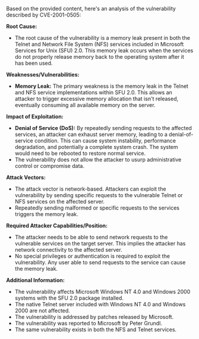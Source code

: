 Based on the provided content, here's an analysis of the vulnerability described by CVE-2001-0505:

**Root Cause:**
- The root cause of the vulnerability is a memory leak present in both the Telnet and Network File System (NFS) services included in Microsoft Services for Unix (SFU) 2.0. This memory leak occurs when the services do not properly release memory back to the operating system after it has been used.

**Weaknesses/Vulnerabilities:**
- **Memory Leak:** The primary weakness is the memory leak in the Telnet and NFS service implementations within SFU 2.0. This allows an attacker to trigger excessive memory allocation that isn't released, eventually consuming all available memory on the server.

**Impact of Exploitation:**
- **Denial of Service (DoS):** By repeatedly sending requests to the affected services, an attacker can exhaust server memory, leading to a denial-of-service condition. This can cause system instability, performance degradation, and potentially a complete system crash. The system would need to be rebooted to restore normal service.
- The vulnerability does not allow the attacker to usurp administrative control or compromise data.

**Attack Vectors:**
- The attack vector is network-based. Attackers can exploit the vulnerability by sending specific requests to the vulnerable Telnet or NFS services on the affected server.
- Repeatedly sending malformed or specific requests to the services triggers the memory leak.

**Required Attacker Capabilities/Position:**
- The attacker needs to be able to send network requests to the vulnerable services on the target server. This implies the attacker has network connectivity to the affected server.
- No special privileges or authentication is required to exploit the vulnerability. Any user able to send requests to the service can cause the memory leak.

**Additional Information:**
- The vulnerability affects Microsoft Windows NT 4.0 and Windows 2000 systems with the SFU 2.0 package installed.
- The native Telnet server included with Windows NT 4.0 and Windows 2000 are not affected.
- The vulnerability is addressed by patches released by Microsoft.
- The vulnerability was reported to Microsoft by Peter Grundl.
- The same vulnerability exists in both the NFS and Telnet services.